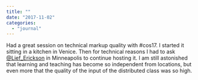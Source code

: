 ```yaml
---
title: ""
date: "2017-11-02"
categories: 
  - "journal"
---
```


Had a great session on technical markup quality with #cos17. I started it sitting in a kitchen in Venice. Then for technical reasons I had to ask [@Lief\_Erickson](https://twitter.com/Lief_Erickson?lang=de) in Minneapolis to continue hosting it. I am still astonished that learning and teaching has become so independent from locations, but even more that the quality of the input of the distributed class was so high.

